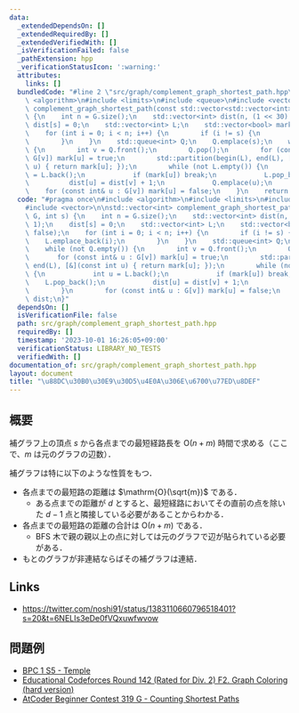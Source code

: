 ```yaml
---
data:
  _extendedDependsOn: []
  _extendedRequiredBy: []
  _extendedVerifiedWith: []
  _isVerificationFailed: false
  _pathExtension: hpp
  _verificationStatusIcon: ':warning:'
  attributes:
    links: []
  bundledCode: "#line 2 \"src/graph/complement_graph_shortest_path.hpp\"\n#include\
    \ <algorithm>\n#include <limits>\n#include <queue>\n#include <vector>\n\nstd::vector<int>\
    \ complement_graph_shortest_path(const std::vector<std::vector<int>>& G, int s)\
    \ {\n    int n = G.size();\n    std::vector<int> dist(n, (1 << 30) - 1);\n   \
    \ dist[s] = 0;\n    std::vector<int> L;\n    std::vector<bool> mark(n, false);\n\
    \    for (int i = 0; i < n; i++) {\n        if (i != s) {\n            L.emplace_back(i);\n\
    \        }\n    }\n    std::queue<int> Q;\n    Q.emplace(s);\n    while (not Q.empty())\
    \ {\n        int v = Q.front();\n        Q.pop();\n        for (const int& u :\
    \ G[v]) mark[u] = true;\n        std::partition(begin(L), end(L), [&](const int\
    \ u) { return mark[u]; });\n        while (not L.empty()) {\n            int u\
    \ = L.back();\n            if (mark[u]) break;\n            L.pop_back();\n  \
    \          dist[u] = dist[v] + 1;\n            Q.emplace(u);\n        }\n    \
    \    for (const int& u : G[v]) mark[u] = false;\n    }\n    return dist;\n}\n"
  code: "#pragma once\n#include <algorithm>\n#include <limits>\n#include <queue>\n\
    #include <vector>\n\nstd::vector<int> complement_graph_shortest_path(const std::vector<std::vector<int>>&\
    \ G, int s) {\n    int n = G.size();\n    std::vector<int> dist(n, (1 << 30) -\
    \ 1);\n    dist[s] = 0;\n    std::vector<int> L;\n    std::vector<bool> mark(n,\
    \ false);\n    for (int i = 0; i < n; i++) {\n        if (i != s) {\n        \
    \    L.emplace_back(i);\n        }\n    }\n    std::queue<int> Q;\n    Q.emplace(s);\n\
    \    while (not Q.empty()) {\n        int v = Q.front();\n        Q.pop();\n \
    \       for (const int& u : G[v]) mark[u] = true;\n        std::partition(begin(L),\
    \ end(L), [&](const int u) { return mark[u]; });\n        while (not L.empty())\
    \ {\n            int u = L.back();\n            if (mark[u]) break;\n        \
    \    L.pop_back();\n            dist[u] = dist[v] + 1;\n            Q.emplace(u);\n\
    \        }\n        for (const int& u : G[v]) mark[u] = false;\n    }\n    return\
    \ dist;\n}"
  dependsOn: []
  isVerificationFile: false
  path: src/graph/complement_graph_shortest_path.hpp
  requiredBy: []
  timestamp: '2023-10-01 16:26:05+09:00'
  verificationStatus: LIBRARY_NO_TESTS
  verifiedWith: []
documentation_of: src/graph/complement_graph_shortest_path.hpp
layout: document
title: "\u88DC\u30B0\u30E9\u30D5\u4E0A\u306E\u6700\u77ED\u8DEF"
---
```



## 概要
補グラフ上の頂点 $s$ から各点までの最短経路長を $\mathrm{O}(n + m)$ 時間で求める（ここで、$m$ は元のグラフの辺数）．

補グラフは特に以下のような性質をもつ．
- 各点までの最短路の距離は $\mathrm{O}(\sqrt{m})$ である．
  - ある点までの距離が $d$ とすると、最短経路においてその直前の点を除いた $d - 1$ 点と隣接している必要があることからわかる．
- 各点までの最短路の距離の合計は $\mathrm{O}(n + m)$ である．
  - BFS 木で親の親以上の点に対しては元のグラフで辺が貼られている必要がある．
- もとのグラフが非連結ならばその補グラフは連結．

## Links
- https://twitter.com/noshi91/status/1383110660796518401?s=20&t=6NELIs3eDe0fVQxuwfwvow

## 問題例
- [BPC 1 S5 - Temple](https://dmoj.ca/problem/bpc1s5)
- [Educational Codeforces Round 142 (Rated for Div. 2) F2. Graph Coloring (hard version)](https://codeforces.com/contest/1792/problem/F2)
- [AtCoder Beginner Contest 319 G - Counting Shortest Paths](https://atcoder.jp/contests/abc319/tasks/abc319_g)
